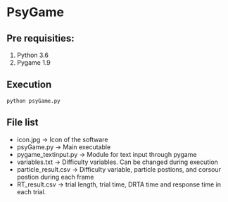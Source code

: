 # PsyGame
## Pre requisities:
  1. Python 3.6
  2. Pygame 1.9
## Execution
```
python psyGame.py
````
## File list
* icon.jpg -> Icon of the software
* psyGame.py -> Main executable
* pygame_textinput.py -> Module for text input through pygame
* variables.txt -> Difficulty variables. Can be changed during execution
* particle_result.csv -> Difficulty variable, particle postions, and corsour postion during each frame
* RT_result.csv -> trial length, trial time, DRTA time and response time in each trial.
 
